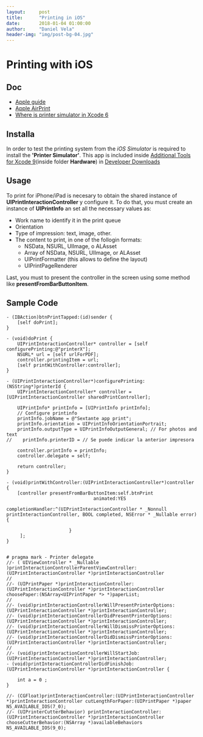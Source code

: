 ```yaml
---
layout:     post
title:      "Printing in iOS"
date:       2018-01-04 01:00:00
author:     "Daniel Vela"
header-img: "img/post-bg-04.jpg"
---
```



# Printing with iOS

## Doc 

- [Apple guide](https://developer.apple.com/library/content/documentation/2DDrawing/Conceptual/DrawingPrintingiOS/Printing/Printing.html)
- [Apple AirPrint](https://developer.apple.com/airprint/)
- [Where is printer simulator in Xcode 6](https://stackoverflow.com/questions/26030702/where-is-printer-simulator-in-xcode-6)

## Installa

In order to test the printing system from the *iOS Simulator* is required to install the **'Printer Simulator'**. This app is included inside [Additional Tools for Xcode 9](https://download.developer.apple.com/Developer_Tools/Additional_Tools_for_Xcode_9/Additional_Tools_for_Xcode_9.dmg)(inside folder **Hardware**) in [Developer Downloads](https://developer.apple.com/download/)

## Usage

To print for iPhone/iPad is necesary to obtain the shared instance of **UIPrintInteractionController** y configure it. 
To do that, you must create an instance of **UIPrintInfo** an set all the necessary values as:

- Work name to identify it in the print queue
- Orientation
- Type of impression: text, image, other.
- The content to print, in one of the follogin formats:
	- NSData, NSURL, UIImage, o ALAsset 
	- Array of NSData, NSURL, UIImage, or ALAsset 
	- UIPrintFormatter (this allows to define the layout)
	- UIPrintPageRenderer 
	

Last, you must to present the controller in the screen using some method like **presentFromBarButtonItem**.

## Sample Code


	- (IBAction)btnPrintTapped:(id)sender {
	    [self doPrint];
	}
	
	- (void)doPrint {
	    UIPrintInteractionController* controller = [self configurePrinting:@"printerX"];
	    NSURL* url = [self urlForPDF];
	    controller.printingItem = url;
	    [self printWithController:controller];
	}
	
	- (UIPrintInteractionController*)configurePrinting:(NSString*)printerId {
	    UIPrintInteractionController* controller = [UIPrintInteractionController sharedPrintController];
		
	    UIPrintInfo* printInfo = [UIPrintInfo printInfo];
	    // Configure printinfo
	    printInfo.jobName = @"Sextante app print";
	    printInfo.orientation = UIPrintInfoOrientationPortrait;
	    printInfo.outputType = UIPrintInfoOutputGeneral; // For photos and text
	//    printInfo.printerID = // Se puede indicar la anterior impresora
	
	    controller.printInfo = printInfo;
	    controller.delegate = self;
		
	    return controller;
	}
	
	- (void)printWithController:(UIPrintInteractionController*)controller {
	    [controller presentFromBarButtonItem:self.btnPrint
	                                animated:YES
	                       completionHandler:^(UIPrintInteractionController * _Nonnull printInteractionController, BOOL completed, NSError * _Nullable error) {
							   
	                       }
	     ];
	}
	
	
	# pragma mark - Printer delegate
	//- ( UIViewController * _Nullable )printInteractionControllerParentViewController:(UIPrintInteractionController *)printInteractionController
	//
	//- (UIPrintPaper *)printInteractionController:(UIPrintInteractionController *)printInteractionController choosePaper:(NSArray<UIPrintPaper *> *)paperList;
	//
	//- (void)printInteractionControllerWillPresentPrinterOptions:(UIPrintInteractionController *)printInteractionController;
	//- (void)printInteractionControllerDidPresentPrinterOptions:(UIPrintInteractionController *)printInteractionController;
	//- (void)printInteractionControllerWillDismissPrinterOptions:(UIPrintInteractionController *)printInteractionController;
	//- (void)printInteractionControllerDidDismissPrinterOptions:(UIPrintInteractionController *)printInteractionController;
	//
	//- (void)printInteractionControllerWillStartJob:(UIPrintInteractionController *)printInteractionController;
	- (void)printInteractionControllerDidFinishJob:(UIPrintInteractionController *)printInteractionController {
		
	    int a = 0 ;
	}
	
	//- (CGFloat)printInteractionController:(UIPrintInteractionController *)printInteractionController cutLengthForPaper:(UIPrintPaper *)paper NS_AVAILABLE_IOS(7_0);
	//- (UIPrinterCutterBehavior) printInteractionController:(UIPrintInteractionController *)printInteractionController chooseCutterBehavior:(NSArray *)availableBehaviors NS_AVAILABLE_IOS(9_0);
